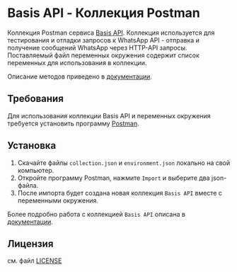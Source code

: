 # Basis API - Коллекция Postman

Коллекция Postman сервиса [Basis API](https://basis-api.com/). Коллекция используется для тестирования и отладки запросов к WhatsApp API - отправка и получение сообщений WhatsApp через HTTP-API запросы. Поставляемый файл переменных окружения содержит список переменных для использования в коллекции.

Описание методов приведено в [документации](https://cabinet.basis-api.com/docs/en/).

## Требования

Для использования коллекции Basis API и переменных окружения требуется установить программу [Postman](https://www.getpostman.com/).


## Установка

1) Скачайте файлы `collection.json` и `environment.json` локально на свой компьютер.
2) Откройте программу Postman, нажмите `Import` и выберите два json-файла.
3) После импорта будет создана новая коллекция `Basis API` вместе с переменными окружения.

Более подробно работа с коллекцией `Basis API` описана в [документации](https://cabinet.basis-api.com/docs/en/postman-collection/).

## Лицензия

см. файл [LICENSE](/LICENSE)